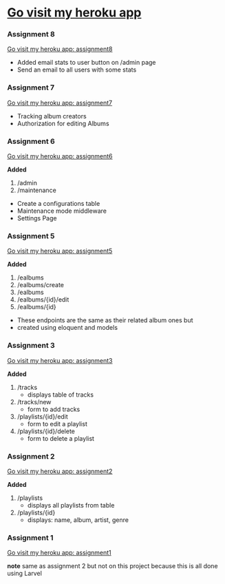 # [Go visit my heroku app](https://hern784-itp405.herokuapp.com/)

### Assignment 8
[Go visit my heroku app: assignment8](https://hern784-itp405.herokuapp.com/)

* Added email stats to user button on /admin page
* Send an email to all users with some stats

### Assignment 7
[Go visit my heroku app: assignment7](https://hern784-itp405.herokuapp.com/)

* Tracking album creators
* Authorization for editing Albums

### Assignment 6
[Go visit my heroku app: assignment6](https://hern784-itp405.herokuapp.com/)

**Added**
1. /admin
2. /maintenance
 
* Create a configurations table
* Maintenance mode middleware
* Settings Page
 
### Assignment 5
[Go visit my heroku app: assignment5](https://hern784-itp405.herokuapp.com/)

**Added**
1. /ealbums
2. /ealbums/create
3. /ealbums
4. /ealbums/{id}/edit
5. /ealbums/{id}

* These endpoints are the same as their related album ones but
* created using eloquent and models

### Assignment 3
[Go visit my heroku app: assignment3](https://hern784-itp405.herokuapp.com/)

**Added**
1. /tracks
    - displays table of tracks
2. /tracks/new
    - form to add tracks
3. /playlists/{id}/edit
    - form to edit a playlist
4. /playlists/{id}/delete
    - form to delete a playlist


### Assignment 2

[Go visit my heroku app: assignment2](https://hern784-itp405.herokuapp.com/playlists)

**Added**
1. /playlists
    - displays all playlists from table
2. /playlists/{id}
    - displays: name, album, artist, genre

### Assignment 1

[Go visit my heroku app: assignment1]( https://hern784-itp405-assignment1.herokuapp.com/j )

**note** same as assignment 2 but not on this project because this is all done using Larvel

